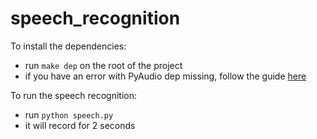 # speech_recognition

To install the dependencies:
* run `make dep` on the root of the project
* if you have an error with PyAudio dep missing, follow the guide [here](https://pypi.org/project/SpeechRecognition/#pyaudio-for-microphone-users)

To run the speech recognition:
* run `python speech.py`
* it will record for 2 seconds